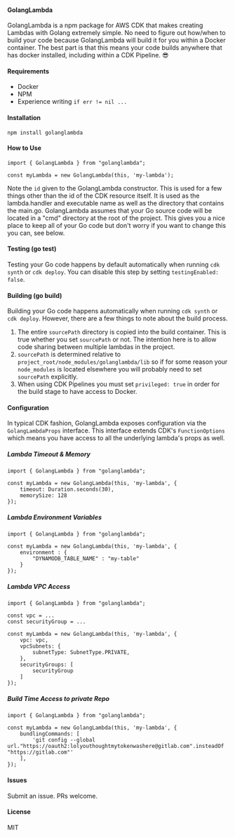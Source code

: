 #### GolangLambda
GolangLambda is a npm package for AWS CDK that makes creating
Lambdas with Golang extremely simple. No need to figure out how/when to build your code 
because GolangLambda will build it for you within a Docker container. The best part is that
this means your code builds anywhere that has docker installed, including within a CDK Pipeline. 😎


#### Requirements
- Docker
- NPM
- Experience writing `if err != nil ...`

#### Installation
`npm install golanglambda`

#### How to Use
```
import { GolangLambda } from "golanglambda";

const myLambda = new GolangLambda(this, 'my-lambda');
```

Note the `id` given to the GolangLambda constructor.  This is used for a few things other than the id of the CDK
resource itself. It is used as the lambda.handler and executable name as well as the directory that contains the main.go.
GolangLambda assumes that your Go source code will be located in a "cmd" directory at the root of the project.  This gives
you a nice place to keep all of your Go code but don't worry if you want to change this you can, see below.

#### Testing (go test)
Testing your Go code happens by default automatically when running `cdk synth` or `cdk deploy`.  You can disable this 
step by setting `testingEnabled: false`.

#### Building (go build)
Building your Go code happens automatically when running `cdk synth` or `cdk deploy`.  However, there are a few things to note
about the build process.
1. The entire `sourcePath` directory is copied into the build container.  This is true whether you set `sourcePath` or not.
   The intention here is to allow code sharing between multiple lambdas in the project.
2. `sourcePath` is determined relative to `project_root/node_modules/golanglambda/lib` so if for some reason your `node_modules`
   is located elsewhere you will probably need to set `sourcePath` explicitly.
3. When using CDK Pipelines you must set `privileged: true` in order for the build stage to have access to Docker.

#### Configuration
In typical CDK fashion, GolangLambda exposes configuration via the `GolangLambdaProps` interface.
This interface extends CDK's `FunctionOptions` which means you have access to all the underlying lambda's props as well.

##### Lambda Timeout & Memory
```
import { GolangLambda } from "golanglambda";

const myLambda = new GolangLambda(this, 'my-lambda', {
    timeout: Duration.seconds(30),
    memorySize: 128
});
```

##### Lambda Environment Variables
```
import { GolangLambda } from "golanglambda";

const myLambda = new GolangLambda(this, 'my-lambda', {
    environment : {
        "DYNAMODB_TABLE_NAME" : "my-table"
    }
});
```

##### Lambda VPC Access
```
import { GolangLambda } from "golanglambda";

const vpc = ...
const securityGroup = ...

const myLambda = new GolangLambda(this, 'my-lambda', {
    vpc: vpc,
    vpcSubnets: {
        subnetType: SubnetType.PRIVATE,
    },
    securityGroups: [
        securityGroup
    ]
});
```

##### Build Time Access to private Repo
```
import { GolangLambda } from "golanglambda";

const myLambda = new GolangLambda(this, 'my-lambda', {
    bundlingCommands: [
        'git config --global url."https://oauth2:lolyouthoughtmytokenwashere@gitlab.com".insteadOf  "https://gitlab.com"'
    ],
});
```

#### Issues
Submit an issue.  PRs welcome.

#### License
MIT
